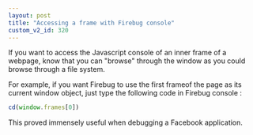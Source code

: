 ```yaml
---
layout: post
title: "Accessing a frame with Firebug console"
custom_v2_id: 320
---
```


If you want to access the Javascript console of an inner frame of a webpage,
know that you can "browse" through the window as you could browse through a
file system.

For example, if you want Firebug to use the first frameof the page as its
current window object, just type the following code in Firebug console :

```js
cd(window.frames[0])
```

This proved immensely useful when debugging a Facebook application.

